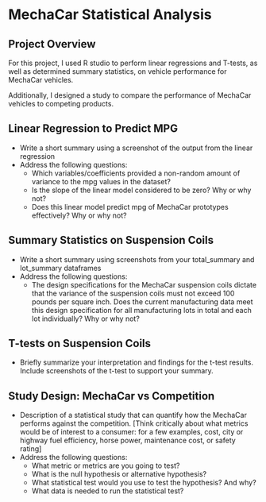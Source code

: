 # MechaCar Statistical Analysis

## Project Overview
For this project, I used R studio to perform linear regressions and T-tests, as well as determined summary statistics, on vehicle performance for MechaCar vehicles.

Additionally, I designed a study to compare the performance of MechaCar vehicles to competing products. 

## Linear Regression to Predict MPG
- Write a short summary using a screenshot of the output from the linear regression
- Address the following questions:
    * Which variables/coefficients provided a non-random amount of variance to the mpg values in the dataset?
    * Is the slope of the linear model considered to be zero? Why or why not?
    * Does this linear model predict mpg of MechaCar prototypes effectively? Why or why not?

## Summary Statistics on Suspension Coils
- Write a short summary using screenshots from your total_summary and lot_summary dataframes
- Address the following questions:
    * The design specifications for the MechaCar suspension coils dictate that the variance of the suspension coils must not exceed 100 pounds per square inch. Does the current manufacturing data meet this design specification for all manufacturing lots in total and each lot individually? Why or why not?

## T-tests on Suspension Coils
- Briefly summarize your interpretation and findings for the t-test results. Include screenshots of the t-test to support your summary.

## Study Design: MechaCar vs Competition
- Description of a statistical study that can quantify how the MechaCar performs against the competition.
    [Think critically about what metrics would be of interest to a consumer: for a few examples, cost, city or highway fuel efficiency, horse power, maintenance cost, or safety rating]
- Address the following questions:
    * What metric or metrics are you going to test?
    * What is the null hypothesis or alternative hypothesis?
    * What statistical test would you use to test the hypothesis? And why?
    * What data is needed to run the statistical test?